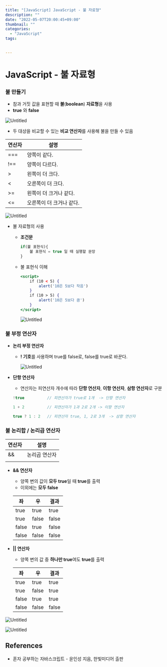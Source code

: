 ```yaml
---
title: "[JavaScript] JavaScript - 불 자료형"
description: ""
date: "2022-05-07T20:00:45+09:00"
thumbnail: ""
categories:
  - "JavaScript"
tags:
 

---
```

<!--more-->

# JavaScript - 불 자료형

### 불 만들기

- 참과 거짓 값을 표현할 때 **불**(**boolean**) **자료형**을 사용
- **true** 와 **false**

![Untitled](/images/lang_javascript/JavaScript_불_자료형/Untitled.png)

- 두 대상을 비교할 수 있는 **비교 연산자**를 사용해 불을 만들 수 있음

| 연산자 | 설명 |
| --- | --- |
| === | 양쪽이 같다. |
| !==  | 양쪽이 다르다. |
| > | 왼쪽이 더 크다. |
| < | 오른쪽이 더 크다. |
| >= | 왼쪽이 더 크거나 같다. |
| <= | 오른쪽이 더 크거나 같다. |

![Untitled](/images/lang_javascript/JavaScript_불_자료형/Untitled%201.png)

- 불 자료형의 사용
    - **조건문**
        
        ```jsx
        if(불 표현식){
        	불 표현식 = true 일 때 실행할 문장
        }
        ```
        
    - 불 표현식 이해
        
        ```jsx
        <script>
        	if (10 < 5) {
        		alert('10은 5보다 작음')
        	}
        	if (10 > 5) {
        		alert('10은 5보다 큼')
        	}
        </script>
        ```
        
        ![Untitled](/images/lang_javascript/JavaScript_불_자료형/Untitled%202.png)
        

### 불 부정 연산자

- **논리 부정 연산자**
    - **! 기호**를 사용하며 true를 false로, false를 true로 바꾼다.
        
        ![Untitled](/images/lang_javascript/JavaScript_불_자료형/Untitled%203.png)
        

- **단항 연산자**
    - 연산자는 피연산자 개수에 따라 **단항 연산자**, **이항 연산자**, **삼항 연산자**로 구분
    
    ```jsx
    !true          // 피연산자가 true로 1개  -> 단항 연산자
    
    1 + 2          // 피연산자가 1과 2로 2개 -> 이항 연산자
    
    true ? 1 : 2   // 피연산자 true, 1, 2로 3개  -> 삼항 연산자
    ```
    

### 불 논리합 / 논리곱 연산자

| 연산자 | 설명 |
| --- | --- |
| && | 논리곱 연산자 |
| || | 논리합 연산자 |

- **&& 연산자**
    - 양쪽 변의 값이 **모두 true**일 때 **true**를 출력
    - 이외에는 **모두 false**
    
    | 좌 | 우 | 결과 |
    | --- | --- | --- |
    | true | true | true |
    | true | false | false |
    | false | true | false |
    | false | false | false |

- **|| 연산자**
    - 양쪽 변의 값 중 **하나만 true**여도 **true**를 출력
    
    | 좌 | 우 | 결과 |
    | --- | --- | --- |
    | true | true | true |
    | true | false | true |
    | false | true | true |
    | false | false | false |

![Untitled](/images/lang_javascript/JavaScript_불_자료형/Untitled%204.png)

![Untitled](/images/lang_javascript/JavaScript_불_자료형/Untitled%205.png)

## References

- 혼자 공부하는 자바스크립트 - 윤인성 지음, 한빛미디어 출판